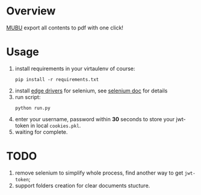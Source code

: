 # Overview
[MUBU](https://mubu.com) export all contents to pdf with one click!
# Usage
1. install requirements in your virtaulenv of course:
    ```
    pip install -r requirements.txt
    ```
2. install [edge drivers](https://developer.microsoft.com/en-us/microsoft-edge/tools/webdriver/) for selenium, see [selenium doc](https://www.selenium.dev/documentation/webdriver/getting_started/install_drivers/) for details
3. run script:
    ```
    python run.py
    ```
4. enter your username, password within **30** seconds to store your jwt-token in local `cookies.pkl`.
5. waiting for complete.

# TODO
1. remove selenium to simplify whole process, find another way to get `jwt-token`;
2. support folders creation for clear documents stucture.

